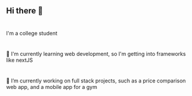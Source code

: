 ## Hi there 👋
#
I'm a college student
#
🌱 I'm currently learning web development, so I'm getting into frameworks like nextJS
#
🔭 I’m currently working on full stack projects, such as a price comparison web app, and a mobile app for a gym
<!--
**CappCat/CappCat** is a ✨ _special_ ✨ repository because its `README.md` (this file) appears on your GitHub profile.

Here are some ideas to get you started:

- 🔭 I’m currently working on ...
- 🌱 I’m currently learning ...
- 👯 I’m looking to collaborate on ...
- 🤔 I’m looking for help with ...
- 💬 Ask me about ...
- 📫 How to reach me: ...
- 😄 Pronouns: ...
- ⚡ Fun fact: ...
-->

